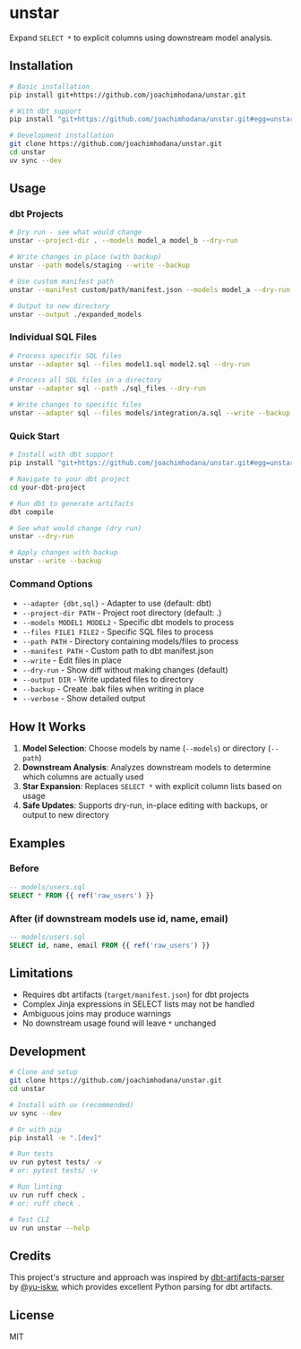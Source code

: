 # unstar

Expand `SELECT *` to explicit columns using downstream model analysis.

## Installation

```bash
# Basic installation
pip install git+https://github.com/joachimhodana/unstar.git

# With dbt support
pip install "git+https://github.com/joachimhodana/unstar.git#egg=unstar[dbt]"

# Development installation
git clone https://github.com/joachimhodana/unstar.git
cd unstar
uv sync --dev
```

## Usage

### dbt Projects

```bash
# Dry run - see what would change
unstar --project-dir . --models model_a model_b --dry-run

# Write changes in place (with backup)
unstar --path models/staging --write --backup

# Use custom manifest path
unstar --manifest custom/path/manifest.json --models model_a --dry-run

# Output to new directory
unstar --output ./expanded_models
```

### Individual SQL Files

```bash
# Process specific SQL files
unstar --adapter sql --files model1.sql model2.sql --dry-run

# Process all SQL files in a directory
unstar --adapter sql --path ./sql_files --dry-run

# Write changes to specific files
unstar --adapter sql --files models/integration/a.sql --write --backup
```

### Quick Start

```bash
# Install with dbt support
pip install "git+https://github.com/joachimhodana/unstar.git#egg=unstar[dbt]"

# Navigate to your dbt project
cd your-dbt-project

# Run dbt to generate artifacts
dbt compile

# See what would change (dry run)
unstar --dry-run

# Apply changes with backup
unstar --write --backup
```

### Command Options

- `--adapter {dbt,sql}` - Adapter to use (default: dbt)
- `--project-dir PATH` - Project root directory (default: .)
- `--models MODEL1 MODEL2` - Specific dbt models to process
- `--files FILE1 FILE2` - Specific SQL files to process
- `--path PATH` - Directory containing models/files to process
- `--manifest PATH` - Custom path to dbt manifest.json
- `--write` - Edit files in place
- `--dry-run` - Show diff without making changes (default)
- `--output DIR` - Write updated files to directory
- `--backup` - Create .bak files when writing in place
- `--verbose` - Show detailed output

## How It Works

1. **Model Selection**: Choose models by name (`--models`) or directory (`--path`)
2. **Downstream Analysis**: Analyzes downstream models to determine which columns are actually used
3. **Star Expansion**: Replaces `SELECT *` with explicit column lists based on usage
4. **Safe Updates**: Supports dry-run, in-place editing with backups, or output to new directory

## Examples

### Before
```sql
-- models/users.sql
SELECT * FROM {{ ref('raw_users') }}
```

### After (if downstream models use id, name, email)
```sql
-- models/users.sql  
SELECT id, name, email FROM {{ ref('raw_users') }}
```

## Limitations

- Requires dbt artifacts (`target/manifest.json`) for dbt projects
- Complex Jinja expressions in SELECT lists may not be handled
- Ambiguous joins may produce warnings
- No downstream usage found will leave `*` unchanged

## Development

```bash
# Clone and setup
git clone https://github.com/joachimhodana/unstar.git
cd unstar

# Install with uv (recommended)
uv sync --dev

# Or with pip
pip install -e ".[dev]"

# Run tests
uv run pytest tests/ -v
# or: pytest tests/ -v

# Run linting
uv run ruff check .
# or: ruff check .

# Test CLI
uv run unstar --help
```

## Credits

This project's structure and approach was inspired by [dbt-artifacts-parser](https://github.com/yu-iskw/dbt-artifacts-parser) by [@yu-iskw](https://github.com/yu-iskw), which provides excellent Python parsing for dbt artifacts.

## License

MIT